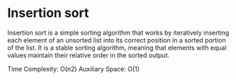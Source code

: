 # Insertion sort

Insertion sort is a simple sorting algorithm that works by iteratively inserting each element of an unsorted list into its correct position in a sorted portion of the list. It is a stable sorting algorithm, meaning that elements with equal values maintain their relative order in the sorted output.

Time Complexity: O(n2)
Auxiliary Space: O(1)
